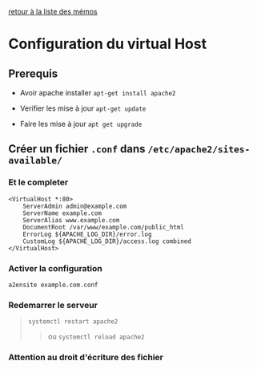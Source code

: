 [retour à la liste des mémos](https://github.com/Sergio2008/memo/blob/master/README.md)

# Configuration du virtual Host

## Prerequis

* Avoir apache installer `apt-get install apache2`

* Verifier les mise à jour ` apt-get update `

* Faire les mise à jour `apt get upgrade`

## Créer un fichier `.conf` dans `/etc/apache2/sites-available/`

### Et le completer

```
<VirtualHost *:80>
    ServerAdmin admin@example.com
    ServerName example.com
    ServerAlias www.example.com
    DocumentRoot /var/www/example.com/public_html
    ErrorLog ${APACHE_LOG_DIR}/error.log
    CustomLog ${APACHE_LOG_DIR}/access.log combined
</VirtualHost>
```

### Activer la configuration

`a2ensite example.com.conf`

### Redemarrer le serveur

>`systemctl restart apache2`
>>ou `systemctl reload apache2`

### Attention au droit d'écriture des fichier
